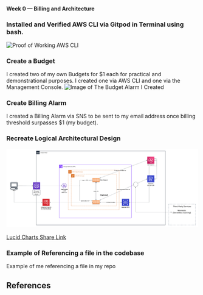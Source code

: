 #### Week 0 — Billing and Architecture

### Installed and Verified AWS CLI via Gitpod in Terminal using bash.
![Proof of Working AWS CLI](assets/proof-of-aws-cli.png)


### Create a Budget
I created two of my own Budgets for $1 each for practical and demonstrational purposes. I created one via AWS CLI and one via the Management Console.
![Image of The Budget Alarm I Created](assets/budget-alarm.png)

### Create Billing Alarm
I created a Billing Alarm via SNS to be sent to my email address once billing threshold surpasses $1 (my budget).


### Recreate Logical Architectural Design
![Cruddur App Logical Architecture Design](assets/logical-architecture-recreation-diagram.png)

[Lucid Charts Share Link](https://lucid.app/lucidchart/eccd1f8e-05aa-4277-a442-107996043b7c/edit?viewport_loc=-1327%2C-129%2C2807%2C1238%2C0_0&invitationId=inv_85af466a-0e52-4b17-bf3a-428d1f38a2c3)

### Example of Referencing a file in the codebase
Example of me referencing a file in my repo 

## References
